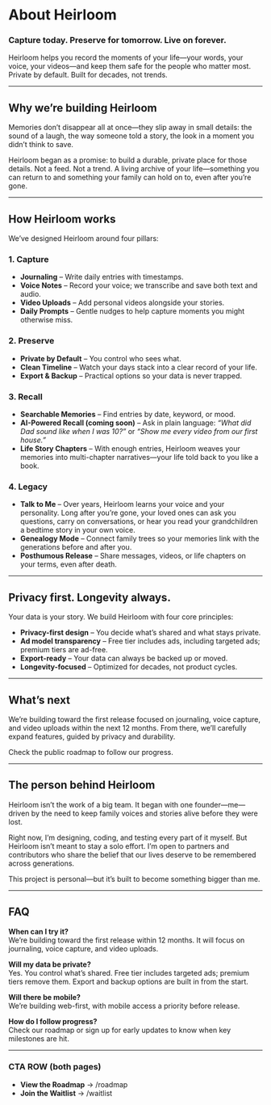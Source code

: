 # About Heirloom  

### Capture today. Preserve for tomorrow. Live on forever.  

Heirloom helps you record the moments of your life—your words, your voice, your videos—and keep them safe for the people who matter most. Private by default. Built for decades, not trends.  

---

## Why we’re building Heirloom  
Memories don’t disappear all at once—they slip away in small details: the sound of a laugh, the way someone told a story, the look in a moment you didn’t think to save.  

Heirloom began as a promise: to build a durable, private place for those details. Not a feed. Not a trend. A living archive of your life—something you can return to and something your family can hold on to, even after you’re gone.  

---

## How Heirloom works  
We’ve designed Heirloom around four pillars:  

### 1. Capture  
- **Journaling** – Write daily entries with timestamps.  
- **Voice Notes** – Record your voice; we transcribe and save both text and audio.  
- **Video Uploads** – Add personal videos alongside your stories.  
- **Daily Prompts** – Gentle nudges to help capture moments you might otherwise miss.  

### 2. Preserve  
- **Private by Default** – You control who sees what.  
- **Clean Timeline** – Watch your days stack into a clear record of your life.  
- **Export & Backup** – Practical options so your data is never trapped.  

### 3. Recall  
- **Searchable Memories** – Find entries by date, keyword, or mood.  
- **AI-Powered Recall (coming soon)** – Ask in plain language: *“What did Dad sound like when I was 10?”* or *“Show me every video from our first house.”*  
- **Life Story Chapters** – With enough entries, Heirloom weaves your memories into multi-chapter narratives—your life told back to you like a book.  

### 4. Legacy  
- **Talk to Me** – Over years, Heirloom learns your voice and your personality. Long after you’re gone, your loved ones can ask you questions, carry on conversations, or hear you read your grandchildren a bedtime story in your own voice.  
- **Genealogy Mode** – Connect family trees so your memories link with the generations before and after you.  
- **Posthumous Release** – Share messages, videos, or life chapters on your terms, even after death.  

---

## Privacy first. Longevity always.  
Your data is your story. We build Heirloom with four core principles:  

- **Privacy-first design** – You decide what’s shared and what stays private.  
- **Ad model transparency** – Free tier includes ads, including targeted ads; premium tiers are ad-free.  
- **Export-ready** – Your data can always be backed up or moved.  
- **Longevity-focused** – Optimized for decades, not product cycles.  

---

## What’s next  
We’re building toward the first release focused on journaling, voice capture, and video uploads within the next 12 months. From there, we’ll carefully expand features, guided by privacy and durability.  

Check the public roadmap to follow our progress.  

---

## The person behind Heirloom  
Heirloom isn’t the work of a big team. It began with one founder—me—driven by the need to keep family voices and stories alive before they were lost.  

Right now, I’m designing, coding, and testing every part of it myself. But Heirloom isn’t meant to stay a solo effort. I’m open to partners and contributors who share the belief that our lives deserve to be remembered across generations.  

This project is personal—but it’s built to become something bigger than me.  

---

## FAQ  

**When can I try it?**  
We’re building toward the first release within 12 months. It will focus on journaling, voice capture, and video uploads.  

**Will my data be private?**  
Yes. You control what’s shared. Free tier includes targeted ads; premium tiers remove them. Export and backup options are built in from the start.  

**Will there be mobile?**  
We’re building web-first, with mobile access a priority before release.  

**How do I follow progress?**  
Check our roadmap or sign up for early updates to know when key milestones are hit.  

---

### CTA ROW (both pages)
- **View the Roadmap** → /roadmap
- **Join the Waitlist** → /waitlist

